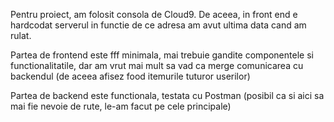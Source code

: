Pentru proiect, am folosit consola de Cloud9. De aceea, in front end e hardcodat serverul in functie de ce adresa am avut ultima data cand am rulat.

Partea de frontend este fff minimala, mai trebuie gandite componentele si functionalitatile, dar am vrut mai mult sa vad ca merge comunicarea cu backendul
(de aceea afisez food itemurile tuturor userilor)

Partea de backend este functionala, testata cu Postman (posibil ca si aici sa mai fie nevoie de rute, le-am facut pe cele principale)
